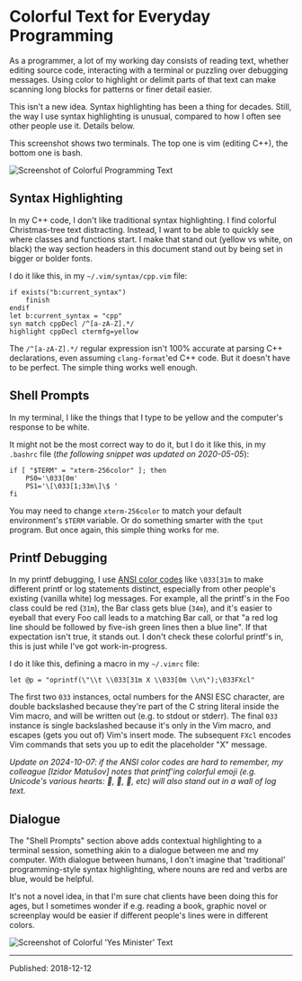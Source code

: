 # Colorful Text for Everyday Programming

As a programmer, a lot of my working day consists of reading text, whether
editing source code, interacting with a terminal or puzzling over debugging
messages. Using color to highlight or delimit parts of that text can make
scanning long blocks for patterns or finer detail easier.

This isn't a new idea. Syntax highlighting has been a thing for decades. Still,
the way I use syntax highlighting is unusual, compared to how I often see other
people use it. Details below.

This screenshot shows two terminals. The top one is vim (editing C++), the
bottom one is bash.

![Screenshot of Colorful Programming Text](./colorful-text-programming.png)


## Syntax Highlighting

In my C++ code, I don't like traditional syntax highlighting. I find colorful
Christmas-tree text distracting. Instead, I want to be able to quickly see
where classes and functions start. I make that stand out (yellow vs white, on
black) the way section headers in this document stand out by being set in
bigger or bolder fonts.

I do it like this, in my `~/.vim/syntax/cpp.vim` file:

```
if exists("b:current_syntax")
    finish
endif
let b:current_syntax = "cpp"
syn match cppDecl /^[a-zA-Z].*/
highlight cppDecl ctermfg=yellow
```

The `/^[a-zA-Z].*/` regular expression isn't 100% accurate at parsing C++
declarations, even assuming `clang-format`'ed C++ code. But it doesn't have to
be perfect. The simple thing works well enough.


## Shell Prompts

In my terminal, I like the things that I type to be yellow and the computer's
response to be white.

It might not be the most correct way to do it, but I do it like this, in my
`.bashrc` file (_the following snippet was updated on 2020-05-05_):

```
if [ "$TERM" = "xterm-256color" ]; then
    PS0='\033[0m'
    PS1='\[\033[1;33m\]\$ '
fi
```

You may need to change `xterm-256color` to match your default environment's
`$TERM` variable. Or do something smarter with the `tput` program. But once
again, this simple thing works for me.


## Printf Debugging

In my printf debugging, I use [ANSI color
codes](https://en.wikipedia.org/wiki/ANSI_escape_code#Colors) like `\033[31m`
to make different printf or log statements distinct, especially from other
people's existing (vanilla white) log messages. For example, all the printf's
in the Foo class could be red (`31m`), the Bar class gets blue (`34m`), and
it's easier to eyeball that every Foo call leads to a matching Bar call, or
that "a red log line should be followed by five-ish green lines then a blue
line". If that expectation isn't true, it stands out. I don't check these
colorful printf's in, this is just while I've got work-in-progress.

I do it like this, defining a macro in my `~/.vimrc` file:

```
let @p = "oprintf(\"\\t \\033[31m X \\033[0m \\n\");\033FXcl"
```

The first two `033` instances, octal numbers for the ANSI ESC character, are
double backslashed because they're part of the C string literal inside the Vim
macro, and will be written out (e.g. to stdout or stderr). The final `033`
instance is single backslashed because it's only in the Vim macro, and escapes
(gets you out of) Vim's insert mode. The subsequent `FXcl` encodes Vim commands
that sets you up to edit the placeholder "X" message.

_Update on 2024-10-07: if the ANSI color codes are hard to remember, my
colleague [Izidor Matušov] notes that printf'ing colorful emoji (e.g. Unicode's
various hearts: 💙, 💚, 💛, etc) will also stand out in a wall of log text._


## Dialogue

The "Shell Prompts" section above adds contextual highlighting to a terminal
session, something akin to a dialogue between me and my computer. With dialogue
between humans, I don't imagine that 'traditional' programming-style syntax
highlighting, where nouns are red and verbs are blue, would be helpful.

It's not a novel idea, in that I'm sure chat clients have been doing this for
ages, but I sometimes wonder if e.g. reading a book, graphic novel or
screenplay would be easier if different people's lines were in different
colors.

![Screenshot of Colorful 'Yes Minister' Text](./colorful-text-yes-minister.png)


---

Published: 2018-12-12
